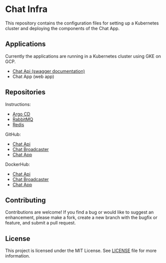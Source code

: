# Chat Infra

This repository contains the configuration files for setting up a Kubernetes cluster and deploying the components of the Chat App.


## Applications

Currently the applications are running in a Kubernetes cluster using GKE on GCP.

- [Chat Api (swagger documentation)](https://git.chat.api.sesaque.com/api/v1/swagger/index.html)
- Chat App (web app)

## Repositories

Instructions:

- [Argo CD](./argocd/README.md)
- [RabbitMQ](./rabbitmq/README.md)
- [Redis](./redis/README.md)

GitHub:

- [Chat Api](https://github.com/sesaquecruz/go-chat-api)
- [Chat Broadcaster](https://github.com/sesaquecruz/go-chat-broadcaster)
- [Chat App](https://github.com/sesaquecruz/react-chat-app)

DockerHub:

- [Chat Api](https://hub.docker.com/r/sesaquecruz/go-chat-api/tags)
- [Chat Broadcaster](https://hub.docker.com/r/sesaquecruz/go-chat-broadcaster/tags)
- [Chat App](https://hub.docker.com/r/sesaquecruz/react-chat-app/tags)

## Contributing

Contributions are welcome! If you find a bug or would like to suggest an enhancement, please make a fork, create a new branch with the bugfix or feature, and submit a pull request.

## License

This project is licensed under the MIT License. See [LICENSE](./LICENSE) file for more information.
